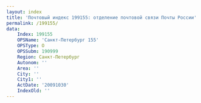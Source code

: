 ```yaml
---
layout: index
title: 'Почтовый индекс 199155: отделение почтовой связи Почты России'
permalink: /199155/
data:
    Index: 199155
    OPSName: 'Санкт-Петербург 155'
    OPSType: О
    OPSSubm: 190999
    Region: Санкт-Петербург
    Autonom: ''
    Area: ''
    City: ''
    City1: ''
    ActDate: '20091030'
    IndexOld: ''
---
```

